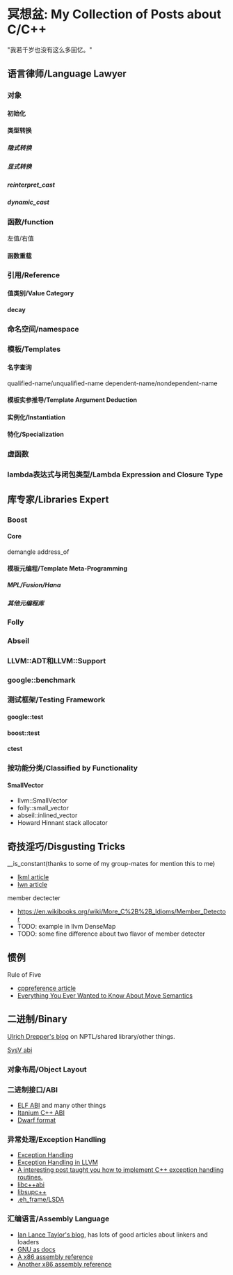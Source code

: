 # 冥想盆: My Collection of Posts about C/C++

"我若千岁也没有这么多回忆。"

## 语言律师/Language Lawyer

### 对象

#### 初始化

#### 类型转换
##### 隐式转换
##### 显式转换
##### reinterpret_cast
##### dynamic_cast

### 函数/function
左值/右值
#### 函数重载

### 引用/Reference

#### 值类别/Value Category
#### decay

### 命名空间/namespace

### 模板/Templates

#### 名字查询
qualified-name/unqualified-name
dependent-name/nondependent-name

#### 模板实参推导/Template Argument Deduction

#### 实例化/Instantiation

#### 特化/Specialization

### 虚函数

### lambda表达式与闭包类型/Lambda Expression and Closure Type

## 库专家/Libraries Expert

### Boost

#### Core

demangle
address_of

#### 模板元编程/Template Meta-Programming

##### MPL/Fusion/Hana
##### 其他元编程库

### Folly

### Abseil

### LLVM::ADT和LLVM::Support

### google::benchmark

### 测试框架/Testing Framework

#### google::test
#### boost::test
#### ctest

### 按功能分类/Classified by Functionality

#### SmallVector

* llvm::SmallVector
* folly::small_vector
* abseil::inlined_vector
* Howard Hinnant stack allocator

## 奇技淫巧/Disgusting Tricks

__is_constant(thanks to some of my group-mates for mention this to me)

* [lkml article](https://lkml.org/lkml/2018/3/20/845)
* [lwn article](https://lwn.net/Articles/750306/)

member dectecter

* https://en.wikibooks.org/wiki/More_C%2B%2B_Idioms/Member_Detector
* TODO: example in llvm DenseMap
* TODO: some fine difference about two flavor of member detecter

## 惯例

Rule of Five

* [cppreference article](https://en.cppreference.com/w/cpp/language/rule_of_three)
* [Everything You Ever Wanted to Know About Move Semantics](https://www.slideshare.net/ripplelabs/howard-hinnant-accu2014)

## 二进制/Binary
[Ulrich Drepper's blog](https://www.akkadia.org/drepper/) on NPTL/shared library/other things.

[SysV abi](sysv_abi.html)

### 对象布局/Object Layout

### 二进制接口/ABI
* [ELF ABI](https://refspecs.linuxfoundation.org/) and many other things
* [Itanium C++ ABI](http://refspecs.linuxbase.org/cxxabi-1.83.html)
* [Dwarf format](http://dwarfstd.org/)

### 异常处理/Exception Handling
* [Exception Handling](http://refspecs.linuxbase.org/abi-eh-1.21.html)
* [Exception Handling in LLVM](https://llvm.org/docs/ExceptionHandling.html)
* [A interesting post taught you how to implement C++ exception handling routines.](https://monoinfinito.wordpress.com/series/exception-handling-in-c/)
* [libc++abi](https://libcxxabi.llvm.org/)
* [libsupc++](https://gcc.gnu.org/onlinedocs/libstdc++/faq.html#faq.what_is_libsupcxx)
* [.eh_frame/LSDA](https://refspecs.linuxfoundation.org/LSB_3.0.0/LSB-PDA/LSB-PDA/ehframechpt.html)

### 汇编语言/Assembly Language
* [Ian Lance Taylor's blog](https://www.airs.com/blog/), has lots of good articles about linkers and loaders
* [GNU as docs](https://sourceware.org/binutils/docs/as/)
* [A x86 assembly reference](https://www.felixcloutier.com/x86/)
* [Another x86 assembly reference](http://ref.x86asm.net/)

